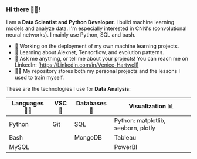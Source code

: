 ### Hi there 🙋‍♂️!

I am a **Data Scientist and Python Developer.** I build machine learning models and analyze data. I'm especially interested in CNN's (convolutional neural networks). I mainly use Python, SQL and bash.

-  🔭 Working on the deployment of my own machine learning projects.
-  🌱 Learning about Alexnet, Tensorflow, and evolution patterns.
-  💬 Ask me anything, or tell me about your projects! You can reach me on LinkedIn: [https://LinkedIn.com/in/Venice-Hartwell]
-  👨‍🎓 My repository stores both my personal projects and the lessons I used to train myself.

These are the technologies I use for **Data Analysis**:

| **Languages** 🧑‍💻 | **VSC** 📆| **Databases** 🐬 | **Visualization** 📊|
| --------------- | --------------- | --------------- | --------------- |
| Python | Git| SQL | Python: matplotlib, seaborn, plotly |
| Bash | | MongoDB | Tableau
| MySQL|  | | PowerBI

